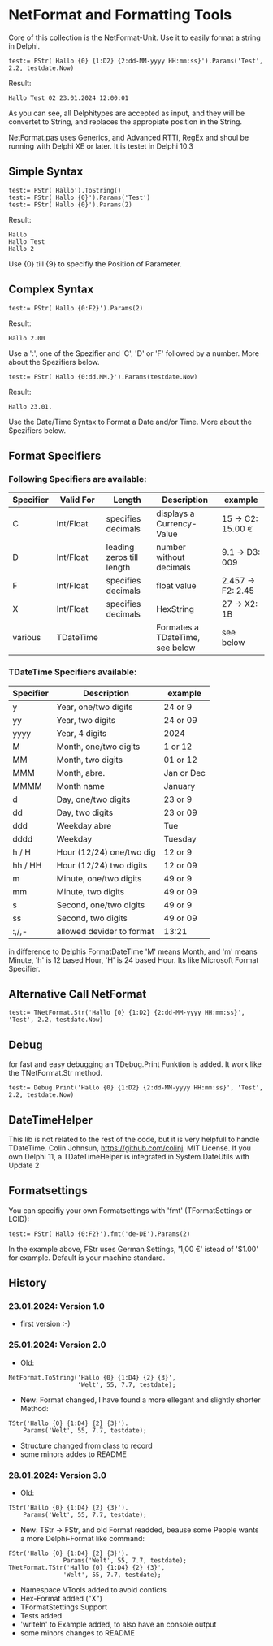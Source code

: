 ﻿# NetFormat and Formatting Tools

Core of this collection is the NetFormat-Unit. Use it to easily format a string in Delphi.

```
test:= FStr('Hallo {0} {1:D2} {2:dd-MM-yyyy HH:mm:ss}').Params('Test', 2.2, testdate.Now)
```
Result:
```
Hallo Test 02 23.01.2024 12:00:01
```

As you can see, all Delphitypes are accepted as input, and they will be convertet to String, and replaces
the appropiate position in the String.

NetFormat.pas uses Generics, and Advanced RTTI, RegEx and shoul be running with Delphi XE or later.
It is testet in Delphi 10.3

## Simple Syntax

```
test:= FStr('Hallo').ToString()
test:= FStr('Hallo {0}').Params('Test')
test:= FStr('Hallo {0}').Params(2)
```

Result:
```
Hallo
Hallo Test
Hallo 2
```

Use {0} till {9} to specifiy the Position of Parameter.

## Complex Syntax

```
test:= FStr('Hallo {0:F2}').Params(2)
```

Result:
```
Hallo 2.00
```

Use a ':', one of the Spezifier and 'C', 'D' or 'F' followed by a number.
More about the Spezifiers below.

```
test:= FStr('Hallo {0:dd.MM.}').Params(testdate.Now)
```

Result:
```
Hallo 23.01.
```

Use the Date/Time Syntax to Format a Date and/or Time. More about the Spezifiers below.

## Format Specifiers

### Following Specifiers are available:

| Specifier  | Valid For | Length                   | Description                     | example              |
| ---------- | --------- | ------------------------ | ------------------------------- | -------------------- |
| C          | Int/Float | specifies decimals       | displays a Currency-Value       | 15    -> C2: 15.00 € |
| D          | Int/Float | leading zeros till length| number without decimals         | 9.1   -> D3: 009     |
| F          | Int/Float | specifies decimals       | float value                     | 2.457 -> F2: 2.45    |
| X          | Int/Float | specifies decimals       | HexString                       | 27    -> X2: 1B      |
| various    | TDateTime | <none>                   | Formates a TDateTime, see below | see below            |

### TDateTime Specifiers available:

| Specifier  | Description              | example    |
| ---------- | ------------------------ | ---------- |
| y          | Year, one/two digits     | 24 or 9    |
| yy         | Year, two digits         | 24 or 09   |
| yyyy       | Year, 4 digits           | 2024       |
| M          | Month, one/two digits    | 1 or 12    |
| MM         | Month, two digits        | 01 or 12   |
| MMM        | Month, abre.             | Jan or Dec |
| MMMM       | Month name               | January    |
| d          | Day, one/two digits      | 23 or 9    |
| dd         | Day, two digits          | 23 or 09   |
| ddd        | Weekday abre             | Tue        |
| dddd       | Weekday                  | Tuesday    |
| h / H      | Hour (12/24)  one/two dig| 12 or 9    |
| hh / HH    | Hour (12/24)  two digits | 12 or 09   |
| m          | Minute, one/two digits   | 49 or 9    |
| mm         | Minute, two digits       | 49 or 09   |
| s          | Second, one/two digits   | 49 or 9    |
| ss         | Second, two digits       | 49 or 09   |
| :,/,-      | allowed devider to format| 13:21      |

in difference to Delphis FormatDateTime 'M' means Month, and 'm' means Minute, 'h' is 12 based Hour, 'H' is 24 based Hour.
Its like Microsoft Format Specifier.

## Alternative Call NetFormat

```
test:= TNetFormat.Str('Hallo {0} {1:D2} {2:dd-MM-yyyy HH:mm:ss}', 'Test', 2.2, testdate.Now)
```

## Debug

for fast and easy debugging an TDebug.Print Funktion is added. It work like the TNetFormat.Str method.

```
test:= Debug.Print('Hallo {0} {1:D2} {2:dd-MM-yyyy HH:mm:ss}', 'Test', 2.2, testdate.Now)
```

## DateTimeHelper

This lib is not related to the rest of the code, but it is very helpfull to handle TDateTime.
Colin Johnsun, https://github.com/colinj, MIT License.
If you own Delphi 11, a TDateTimeHelper is integrated in System.DateUtils with Update 2

## Formatsettings

You can specifiy your own Formatsettings with 'fmt' (TFormatSettings or LCID):

```
test:= FStr('Hallo {0:F2}').fmt('de-DE').Params(2)
```
In the example above, FStr uses German Settings, '1,00 €' istead of '$1.00' for example.
Default is your machine standard.

## History
### 23.01.2024: Version 1.0
- first version :-)

### 25.01.2024: Version 2.0
- Old:
```
NetFormat.ToString('Hallo {0} {1:D4} {2} {3}',
                   'Welt', 55, 7.7, testdate);
```
- New: Format changed, I have found a more ellegant and slightly shorter Method:
```
TStr('Hallo {0} {1:D4} {2} {3}').
    Params('Welt', 55, 7.7, testdate);
```
- Structure changed from class to record
- some minors addes to README

### 28.01.2024: Version 3.0
- Old:
```
TStr('Hallo {0} {1:D4} {2} {3}').
    Params('Welt', 55, 7.7, testdate);
```
- New: TStr -> FStr, and old Format readded, beause some People wants a more
  Delphi-Format like command:
```
FStr('Hallo {0} {1:D4} {2} {3}').
               Params('Welt', 55, 7.7, testdate);
TNetFormat.TStr('Hallo {0} {1:D4} {2} {3}',
               'Welt', 55, 7.7, testdate);
```
- Namespace VTools added to avoid conficts
- Hex-Format added ("X")
- TFormatStettings Support
- Tests added
- 'writeln' to Example added, to also have an console output
- some minors changes to README
